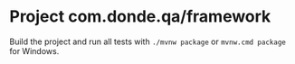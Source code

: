 # Project com.donde.qa/framework

Build the project and run all tests with `./mvnw package` or `mvnw.cmd package` for Windows.
